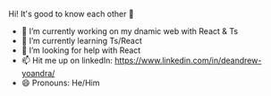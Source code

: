 Hi! It's good to know each other 👋

- 🔭 I’m currently working on my dnamic web with React & Ts
- 🌱 I’m currently learning Ts/React
- 🤔 I’m looking for help with React
- 📫 Hit me up on linkedIn: https://www.linkedin.com/in/deandrew-yoandra/
- 😄 Pronouns: He/Him
